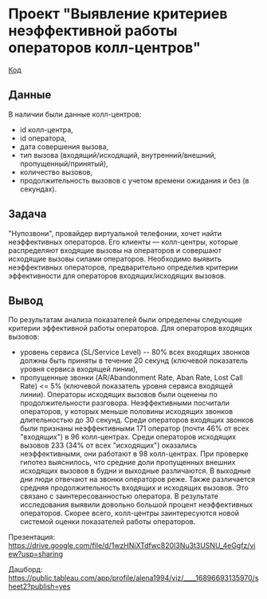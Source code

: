 # Проект "Выявление критериев неэффективной работы операторов колл-центров"

[Код](https://github.com/AlenaMuraveva/Portfolio/blob/main/telecom/telecom.ipynb)

## Данные

В наличии были данные колл-центров:
- id колл-центра,
- id оператора,
- дата совершения вызова,
- тип вызова (входящий/исходящий, внутренний/внешний, пропущенный/принятый),
- количество вызовов,
- продолжительность вызовов с учетом времени ожидания и без (в секундах).

## Задача

"Нупозвони", провайдер виртуальной телефонии, хочет найти неэффективных операторов. Его клиенты — колл-центры, которые распределяют входящие вызовы на операторов и совершают исходящие вызовы силами операторов. Необходимо выявить неэффективных операторов, предварительно определив критерии эффективности для операторов входящих/исходящих вызовов.

## Вывод

По результатам анализа показателей были определены следующие критерии эффективной работы операторов. Для операторов входящих вызовов:
- уровень сервиса (SL/Service Level) -- 80% всех входящих звонков должны быть приняты в течение 20 секунд (ключевой показатель уровня сервиса входящей линии),
- пропущенные звонки (AR/Abandonment Rate, Aban Rate, Lost Call Rate) <= 5% (ключевой показатель уровня сервиса входящей линии).
Операторы исходящих вызовов были оценены по продолжительности разговора. Неэффективными посчитали операторов, у которых меньше половины исходящих звонков длительностью до 30 секунд.
Среди операторов входящих звонков были признаны неэффективными 171 оператор (почти 46% от всех "входящих") в 96 колл-центрах. Среди операторов исходящих вызовов 233 (34% от всех "исходящих") оказались неэффективными, они работают в 98 колл-центрах.
При проверке гипотез выяснилось, что средние доли пропущенных внешних исходящих вызовов в будни и выходные различаются. В выходные дни люди отвечают на звонки операторов реже. Также различается средняя продолжительность входящих и исходящих вызовов. Это связано с заинтересованностью оператора.
В результате исследования выявили довольно большой процент неэффективных операторов. Скорее всего, колл-центры заинтересуются новой системой оценки показателей работы операторов.


Презентация: https://drive.google.com/file/d/1wzHNiXTdfwc820I3Nu3t3USNU_4eGgfz/view?usp=sharing

Дашборд: https://public.tableau.com/app/profile/alena1994/viz/____16896693135970/sheet2?publish=yes
